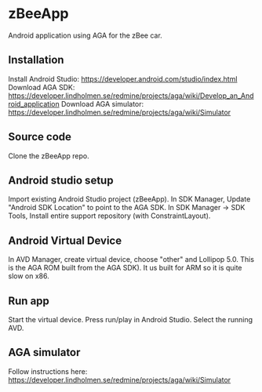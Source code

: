 # zBeeApp
Android application using AGA for the zBee car.

## Installation
Install Android Studio: https://developer.android.com/studio/index.html
Download AGA SDK: https://developer.lindholmen.se/redmine/projects/aga/wiki/Develop_an_Android_application
Download AGA simulator: https://developer.lindholmen.se/redmine/projects/aga/wiki/Simulator

## Source code
Clone the zBeeApp repo.

## Android studio setup
Import existing Android Studio project (zBeeApp).
In SDK Manager, Update "Android SDK Location" to point to the AGA SDK.
In SDK Manager -> SDK Tools, Install entire support repository (with ConstraintLayout).

## Android Virtual Device
In AVD Manager, create virtual device, choose "other" and Lollipop 5.0. This is the AGA ROM built from the AGA SDK). It us built for ARM so it is quite slow on x86.

## Run app
Start the virtual device.
Press run/play in Android Studio.
Select the running AVD.

## AGA simulator
Follow instructions here: https://developer.lindholmen.se/redmine/projects/aga/wiki/Simulator
